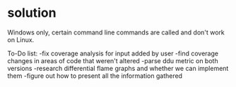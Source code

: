 # solution
Windows only, certain command line commands are called and don't work on Linux.

To-Do list:
-fix coverage analysis for input added by user
-find coverage changes in areas of code that weren't altered
-parse ddu metric on both versions
-research differential flame graphs and whether we can implement them
-figure out how to present all the information gathered
